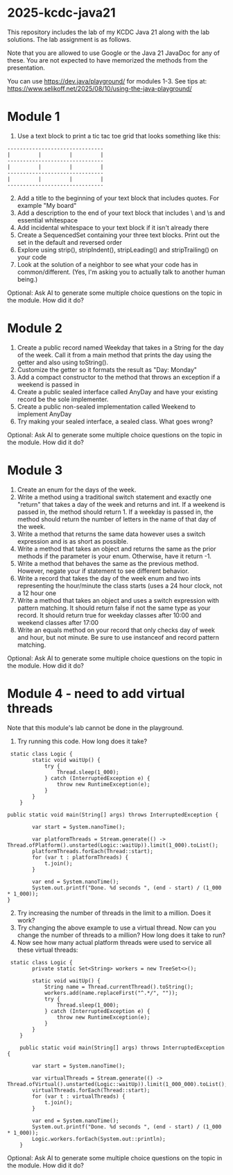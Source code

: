 # 2025-kcdc-java21

This repository includes the lab of my KCDC Java 21 along with the lab solutions. The lab assignment is as follows.

Note that you are allowed to use Google or the Java 21 JavaDoc for any of these. You are not expected to have memorized the methods from the presentation.

You can use https://dev.java/playground/ for modules 1-3. See tips at: https://www.selikoff.net/2025/08/10/using-the-java-playground/

# Module 1

1. Use a text block to print a tic tac toe grid that looks something like this:
```
-------------------------------
|         |         |         |
-------------------------------
|         |         |         |
-------------------------------
|         |         |         |
-------------------------------
```
2. Add a title to the beginning of your text block that includes quotes. For example "My board"
3. Add a description to the end of your text block that includes \ and \s and essential whitespace
4. Add incidental whitespace to your text block if it isn't already there
5. Create a SequencedSet containing your three text blocks. Print out the set in the default and reversed order
6. Explore using strip(), stripIndent(), stripLeading() and stripTrailing() on your code
7. Look at the solution of a neighbor to see what your code has in common/different. (Yes, I'm asking you to actually talk to another human being.)

Optional: Ask AI to generate some multiple choice questions on the topic in the module. How did it do?

# Module 2

1. Create a public record named Weekday that takes in a String for the day of the week. Call it from a main method that prints the day using the getter and also using toString().
2. Customize the getter so it formats the result as "Day: Monday"
3. Add a compact constructor to the method that throws an exception if a weekend is passed in
4. Create a public sealed interface called AnyDay and have your existing record be the sole implementer.
5. Create a public non-sealed implementation called Weekend to implement AnyDay
6. Try making your sealed interface, a sealed class. What goes wrong?

Optional: Ask AI to generate some multiple choice questions on the topic in the module. How did it do?

# Module 3

1. Create an enum for the days of the week.
2. Write a method using a traditional switch statement and exactly one "return" that takes a day of the week and returns and int. If a weekend is passed in, the method should return 1. If a weekday is passed in, the method should return the number of letters in the name of that day of the week.
3. Write a method that returns the same data however uses a switch expression and is as short as possible.
5. Write a method that takes an object and returns the same as the prior methods if the parameter is your enum. Otherwise, have it return -1.
6. Write a method that behaves the same as the previous method. However, negate your if statement to see different behavior.
7. Write a record that takes the day of the week enum and two ints representing the hour/minute the class starts (uses a 24 hour clock, not a 12 hour one
8. Write a method that takes an object and uses a switch expression with pattern matching. It should return false if not the same type as your record. It should return true for weekday classes after 10:00 and weekend classes after 17:00
9. Write an equals method on your record that only checks day of week and hour, but not minute. Be sure to use instanceof and record pattern matching.

Optional: Ask AI to generate some multiple choice questions on the topic in the module. How did it do?

# Module 4 - need to add virtual threads

Note that this module's lab cannot be done in the playground.

1. Try running this code. How long does it take?
```
 static class Logic {
        static void waitUp() {
            try {
                Thread.sleep(1_000);
            } catch (InterruptedException e) {
                throw new RuntimeException(e);
            }
        }
    }

public static void main(String[] args) throws InterruptedException {

        var start = System.nanoTime();

        var platformThreads = Stream.generate(() -> Thread.ofPlatform().unstarted(Logic::waitUp)).limit(1_000).toList();
        platformThreads.forEach(Thread::start);
        for (var t : platformThreads) {
            t.join();
        }
        
        var end = System.nanoTime();
        System.out.printf("Done. %d seconds ", (end - start) / (1_000 * 1_000));
}
```

2. Try increasing the number of threads in the limit to a million. Does it work?
3. Try changing the above example to use a virtual thread. Now can you change the number of threads to a million? How long does it take to run?
4. Now see how many actual platform threads were used to service all these virtual threads:

```
 static class Logic {
        private static Set<String> workers = new TreeSet<>();

        static void waitUp() {
            String name = Thread.currentThread().toString();
            workers.add(name.replaceFirst("^.*/", ""));
            try {
                Thread.sleep(1_000);
            } catch (InterruptedException e) {
                throw new RuntimeException(e);
            }
        }
    }

    public static void main(String[] args) throws InterruptedException {

        var start = System.nanoTime();

        var virtualThreads = Stream.generate(() -> Thread.ofVirtual().unstarted(Logic::waitUp)).limit(1_000_000).toList();
        virtualThreads.forEach(Thread::start);
        for (var t : virtualThreads) {
            t.join();
        }

        var end = System.nanoTime();
        System.out.printf("Done. %d seconds ", (end - start) / (1_000 * 1_000));
        Logic.workers.forEach(System.out::println);
    }
```

Optional: Ask AI to generate some multiple choice questions on the topic in the module. How did it do?
